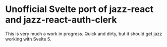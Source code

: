 # Unofficial Svelte port of jazz-react and jazz-react-auth-clerk

This is very much a work in progress. Quick and dirty, but it should get jazz working with Svelte 5.


